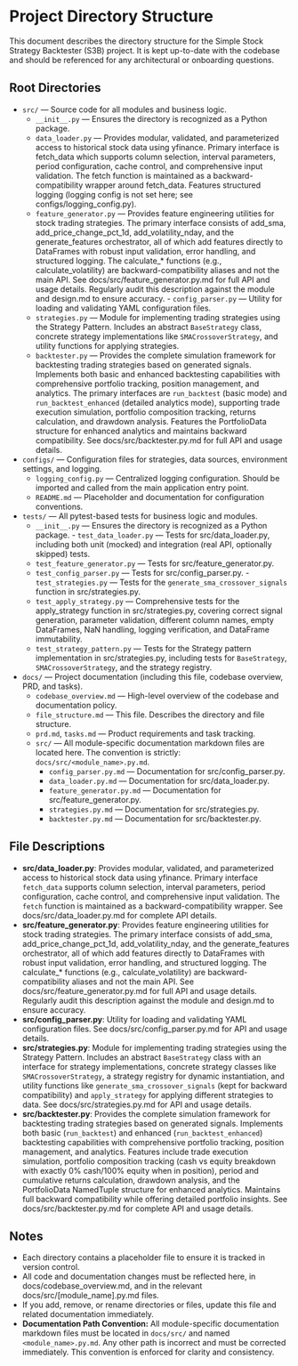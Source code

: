 # Project Directory Structure

This document describes the directory structure for the Simple Stock Strategy Backtester (S3B) project. It is kept up-to-date with the codebase and should be referenced for any architectural or onboarding questions.

## Root Directories

- `src/` — Source code for all modules and business logic.
    - `__init__.py` — Ensures the directory is recognized as a Python package.
    - `data_loader.py` — Provides modular, validated, and parameterized access to historical stock data using yfinance. Primary interface is fetch_data which supports column selection, interval parameters, period configuration, cache control, and comprehensive input validation. The fetch function is maintained as a backward-compatibility wrapper around fetch_data. Features structured logging (logging config is not set here; see configs/logging_config.py).
    - `feature_generator.py` — Provides feature engineering utilities for stock trading strategies. The primary interface consists of add_sma, add_price_change_pct_1d, add_volatility_nday, and the generate_features orchestrator, all of which add features directly to DataFrames with robust input validation, error handling, and structured logging. The calculate_* functions (e.g., calculate_volatility) are backward-compatibility aliases and not the main API. See docs/src/feature_generator.py.md for full API and usage details. Regularly audit this description against the module and design.md to ensure accuracy.    - `config_parser.py` — Utility for loading and validating YAML configuration files.
    - `strategies.py` — Module for implementing trading strategies using the Strategy Pattern. Includes an abstract `BaseStrategy` class, concrete strategy implementations like `SMACrossoverStrategy`, and utility functions for applying strategies. 
    - `backtester.py` — Provides the complete simulation framework for backtesting trading strategies based on generated signals. Implements both basic and enhanced backtesting capabilities with comprehensive portfolio tracking, position management, and analytics. The primary interfaces are `run_backtest` (basic mode) and `run_backtest_enhanced` (detailed analytics mode), supporting trade execution simulation, portfolio composition tracking, returns calculation, and drawdown analysis. Features the PortfolioData structure for enhanced analytics and maintains backward compatibility. See docs/src/backtester.py.md for full API and usage details.
- `configs/` — Configuration files for strategies, data sources, environment settings, and logging.
    - `logging_config.py` — Centralized logging configuration. Should be imported and called from the main application entry point.
    - `README.md` — Placeholder and documentation for configuration conventions.
- `tests/` — All pytest-based tests for business logic and modules.
    - `__init__.py` — Ensures the directory is recognized as a Python package.    - `test_data_loader.py` — Tests for src/data_loader.py, including both unit (mocked) and integration (real API, optionally skipped) tests.
    - `test_feature_generator.py` — Tests for src/feature_generator.py.
    - `test_config_parser.py` — Tests for src/config_parser.py.    - `test_strategies.py` — Tests for the `generate_sma_crossover_signals` function in src/strategies.py.
    - `test_apply_strategy.py` — Comprehensive tests for the apply_strategy function in src/strategies.py, covering correct signal generation, parameter validation, different column names, empty DataFrames, NaN handling, logging verification, and DataFrame immutability.
    - `test_strategy_pattern.py` — Tests for the Strategy pattern implementation in src/strategies.py, including tests for `BaseStrategy`, `SMACrossoverStrategy`, and the strategy registry.
- `docs/` — Project documentation (including this file, codebase overview, PRD, and tasks).
    - `codebase_overview.md` — High-level overview of the codebase and documentation policy.
    - `file_structure.md` — This file. Describes the directory and file structure.
    - `prd.md`, `tasks.md` — Product requirements and task tracking.
    - `src/` — All module-specific documentation markdown files are located here. The convention is strictly: `docs/src/<module_name>.py.md`.
        - `config_parser.py.md` — Documentation for src/config_parser.py.
        - `data_loader.py.md` — Documentation for src/data_loader.py.
        - `feature_generator.py.md` — Documentation for src/feature_generator.py.
        - `strategies.py.md` — Documentation for src/strategies.py.
        - `backtester.py.md` — Documentation for src/backtester.py.

## File Descriptions

- **src/data_loader.py**: Provides modular, validated, and parameterized access to historical stock data using yfinance. Primary interface `fetch_data` supports column selection, interval parameters, period configuration, cache control, and comprehensive input validation. The `fetch` function is maintained as a backward-compatibility wrapper. See docs/src/data_loader.py.md for complete API details.
- **src/feature_generator.py**: Provides feature engineering utilities for stock trading strategies. The primary interface consists of add_sma, add_price_change_pct_1d, add_volatility_nday, and the generate_features orchestrator, all of which add features directly to DataFrames with robust input validation, error handling, and structured logging. The calculate_* functions (e.g., calculate_volatility) are backward-compatibility aliases and not the main API. See docs/src/feature_generator.py.md for full API and usage details. Regularly audit this description against the module and design.md to ensure accuracy.
- **src/config_parser.py**: Utility for loading and validating YAML configuration files. See docs/src/config_parser.py.md for API and usage details.
- **src/strategies.py**: Module for implementing trading strategies using the Strategy Pattern. Includes an abstract `BaseStrategy` class with an interface for strategy implementations, concrete strategy classes like `SMACrossoverStrategy`, a strategy registry for dynamic instantiation, and utility functions like `generate_sma_crossover_signals` (kept for backward compatibility) and `apply_strategy` for applying different strategies to data. See docs/src/strategies.py.md for API and usage details.
- **src/backtester.py**: Provides the complete simulation framework for backtesting trading strategies based on generated signals. Implements both basic (`run_backtest`) and enhanced (`run_backtest_enhanced`) backtesting capabilities with comprehensive portfolio tracking, position management, and analytics. Features include trade execution simulation, portfolio composition tracking (cash vs equity breakdown with exactly 0% cash/100% equity when in position), period and cumulative returns calculation, drawdown analysis, and the PortfolioData NamedTuple structure for enhanced analytics. Maintains full backward compatibility while offering detailed portfolio insights. See docs/src/backtester.py.md for complete API and usage details.

## Notes
- Each directory contains a placeholder file to ensure it is tracked in version control.
- All code and documentation changes must be reflected here, in docs/codebase_overview.md, and in the relevant docs/src/[module_name].py.md files.
- If you add, remove, or rename directories or files, update this file and related documentation immediately.
- **Documentation Path Convention:** All module-specific documentation markdown files must be located in `docs/src/` and named `<module_name>.py.md`. Any other path is incorrect and must be corrected immediately. This convention is enforced for clarity and consistency.
